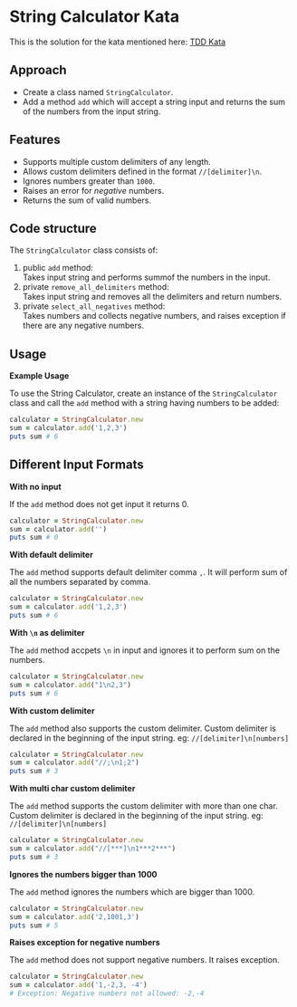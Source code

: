 # String Calculator Kata
This is the solution for the kata mentioned here: [TDD Kata](https://osherove.com/tdd-kata-1/)

## Approach
- Create a class named `StringCalculator`.
- Add a method `add` which will accept a string input and returns the sum of the numbers from the input string.

## Features
- Supports multiple custom delimiters of any length.
- Allows custom delimiters defined in the format `//[delimiter]\n`.
- Ignores numbers greater than `1000`.
- Raises an error for _negative_ numbers.
- Returns the sum of valid numbers.

## Code structure

The `StringCalculator` class consists of:
1. public `add` method:  
Takes input string and performs summof the numbers in the input.
2. private `remove_all_delimiters` method:  
Takes input string and removes all the delimiters and return numbers.
3. private `select_all_negatives` method:  
Takes numbers and collects negative numbers, and raises exception if there are any negative numbers.

## Usage
**Example Usage**

To use the String Calculator, create an instance of the `StringCalculator` class and call the `add` method with a string having numbers to be added:
```ruby
calculator = StringCalculator.new
sum = calculator.add('1,2,3')
puts sum # 6
```
## Different Input Formats

**With no input**

If the `add` method does not get input it returns 0.
```ruby
calculator = StringCalculator.new
sum = calculator.add('')
puts sum # 0
```

**With default delimiter**

The `add` method supports default delimiter comma `,`. It will perform sum of all the numbers separated by comma.
```ruby
calculator = StringCalculator.new
sum = calculator.add('1,2,3')
puts sum # 6
```

**With `\n` as delimiter**

The `add` method accpets `\n` in input and ignores it to perform sum on the numbers.
```ruby
calculator = StringCalculator.new
sum = calculator.add("1\n2,3")
puts sum # 6
```

**With custom delimiter**

The `add` method also supports the custom delimiter. Custom delimiter is declared in the beginning of the input string. eg: `//[delimiter]\n[numbers]`
```ruby
calculator = StringCalculator.new
sum = calculator.add("//;\n1;2")
puts sum # 3
```

**With multi char custom delimiter**

The `add` method supports the custom delimiter with more than one char. Custom delimiter is declared in the beginning of the input string. eg: `//[delimiter]\n[numbers]`
```ruby
calculator = StringCalculator.new
sum = calculator.add("//[***]\n1***2***")
puts sum # 3
```

**Ignores the numbers bigger than 1000**

The `add` method ignores the numbers which are bigger than 1000.
```ruby
calculator = StringCalculator.new
sum = calculator.add('2,1001,3')
puts sum # 5
```

**Raises exception for negative numbers**

The `add` method does not support negative numbers. It raises exception.

```ruby
calculator = StringCalculator.new
sum = calculator.add('1,-2,3, -4')
# Exception: Negative numbers not allowed: -2,-4
```
